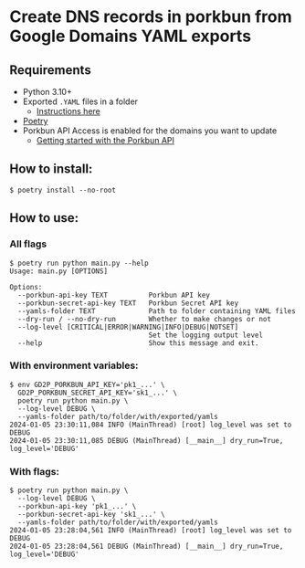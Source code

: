 # Create DNS records in porkbun from Google Domains YAML exports

## Requirements

- Python 3.10+
- Exported `.YAML` files in a folder
  - [Instructions here](https://support.google.com/domains/answer/3290350?hl=en#manage_domains)
- [Poetry](https://github.com/python-poetry/poetry)
- Porkbun API Access is enabled for the domains you want to update
  - [Getting started with the Porkbun API](https://kb.porkbun.com/article/190-getting-started-with-the-porkbun-api)

## How to install:

```shell
$ poetry install --no-root
```

## How to use:

### All flags

```shell
$ poetry run python main.py --help
Usage: main.py [OPTIONS]

Options:
  --porkbun-api-key TEXT          Porkbun API key
  --porkbun-secret-api-key TEXT   Porkbun Secret API key
  --yamls-folder TEXT             Path to folder containing YAML files
  --dry-run / --no-dry-run        Whether to make changes or not
  --log-level [CRITICAL|ERROR|WARNING|INFO|DEBUG|NOTSET]
                                  Set the logging output level
  --help                          Show this message and exit.
```

### With environment variables:

```shell
$ env GD2P_PORKBUN_API_KEY='pk1_...' \
  GD2P_PORKBUN_SECRET_API_KEY='sk1_...' \
  poetry run python main.py \
  --log-level DEBUG \
  --yamls-folder path/to/folder/with/exported/yamls
2024-01-05 23:30:11,084 INFO (MainThread) [root] log_level was set to DEBUG
2024-01-05 23:30:11,085 DEBUG (MainThread) [__main__] dry_run=True, log_level='DEBUG'
```

### With flags:

```shell
$ poetry run python main.py \
  --log-level DEBUG \
  --porkbun-api-key 'pk1_...' \
  --porkbun-secret-api-key 'sk1_...' \
  --yamls-folder path/to/folder/with/exported/yamls
2024-01-05 23:28:04,561 INFO (MainThread) [root] log_level was set to DEBUG
2024-01-05 23:28:04,561 DEBUG (MainThread) [__main__] dry_run=True, log_level='DEBUG'
```
